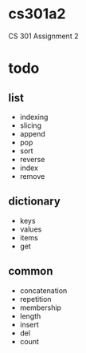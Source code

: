 # cs301a2
CS 301 Assignment 2

# todo

## list

* indexing
* slicing
* append
* pop
* sort
* reverse
* index
* remove

## dictionary

* keys
* values
* items
* get

## common

* concatenation
* repetition
* membership
* length
* insert
* del
* count
